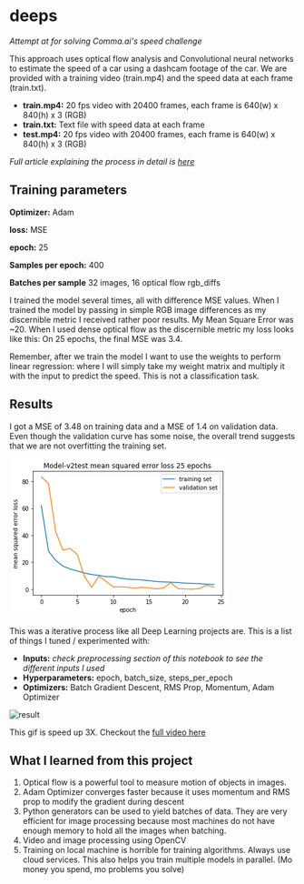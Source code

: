 
# deeps

_Attempt at for solving Comma.ai's speed challenge_

This approach uses optical flow analysis and Convolutional neural networks to estimate the speed of a car using a dashcam footage of the car. We are provided with a training video (train.mp4) and the speed data at each frame  (train.txt).

- **train.mp4:** 20 fps video with 20400 frames, each frame is 640(w) x 840(h) x 3 (RGB)
- **train.txt:** Text file with speed data at each frame
- **test.mp4:** 20 fps video with 20400 frames, each frame is 640(w) x 840(h) x 3 (RGB)

_Full article explaining the process in detail is [here](https://github.com/millingab/deeps/blob/master/Full%20Article.md)_

## Training parameters
**Optimizer:** Adam

**loss:** MSE

**epoch:** 25

**Samples per epoch:** 400

**Batches per sample** 32 images, 16 optical flow rgb_diffs

I trained the model several times, all with difference MSE values.
When I trained the model by passing in simple RGB image differences as my discernible metric I received rather poor results. My Mean Square Error was ~20. When I used dense optical flow as the discernible metric my loss looks like this:
On 25 epochs, the final MSE was 3.4.

Remember, after we train the model I want to use the weights to perform linear regression: where I will simply take my weight matrix and multiply it with the input to predict the speed. This is not a classification task.

## Results

I got a MSE of 3.48 on training data and a MSE of 1.4 on validation data. Even though the validation curve has some noise, the overall trend suggests that we are not overfitting the training set. 

![png](images/output_44_1.png)

This was a iterative process like all Deep Learning projects are. This is a list of things I tuned / experimented with:
- **Inputs:** _check preprocessing section of this notebook to see the different inputs I used_
- **Hyperparameters:** epoch, batch_size, steps_per_epoch
- **Optimizers:** Batch Gradient Descent, RMS Prop, Momentum, Adam Optimizer


![result](https://media.giphy.com/media/2Kc6BtTNwRU6Q/200w_d.gif)

This gif is speed up 3X. Checkout the [full video here](https://youtu.be/LUTn_I52SMQ)

## What I learned from this project

1. Optical flow is a powerful tool to measure motion of objects in images.
2. Adam Optimizer converges faster because it uses momentum and RMS prop to modify the gradient during descent
3. Python generators can be used to yield batches of data. They are very efficient for image processing because most machines do not have enough memory to hold all the images when batching.
4. Video and image processing using OpenCV
5. Training on local machine is horrible for training algorithms. Always use cloud services. This also helps you train multiple models in parallel. (Mo money you spend, mo problems you solve)
